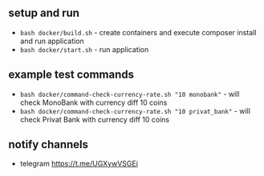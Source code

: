## setup and run

- `bash docker/build.sh` - create containers and execute composer install and run application
- `bash docker/start.sh` - run application

## example test commands

- `bash docker/command-check-currency-rate.sh "10 monobank"` - will check MonoBank with currency diff 10 coins
- `bash docker/command-check-currency-rate.sh "10 privat_bank"` - will check Privat Bank with currency diff 10 coins

## notify channels

- telegram https://t.me/UGXywVSGEi
